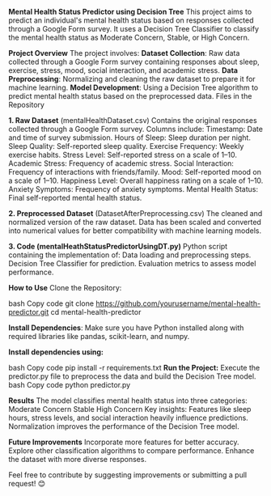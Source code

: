 **Mental Health Status Predictor using Decision Tree**
This project aims to predict an individual's mental health status based on responses collected through a Google Form survey. It uses a Decision Tree Classifier to classify the mental health status as Moderate Concern, Stable, or High Concern.

**Project Overview**
The project involves:
**Dataset Collection**: Raw data collected through a Google Form survey containing responses about sleep, exercise, stress, mood, social interaction, and academic stress.
**Data Preprocessing**: Normalizing and cleaning the raw dataset to prepare it for machine learning.
**Model Development**: Using a Decision Tree algorithm to predict mental health status based on the preprocessed data.
Files in the Repository

**1. Raw Dataset** (mentalHealthDataset.csv)
Contains the original responses collected through a Google Form survey.
Columns include:
Timestamp: Date and time of survey submission.
Hours of Sleep: Sleep duration per night.
Sleep Quality: Self-reported sleep quality.
Exercise Frequency: Weekly exercise habits.
Stress Level: Self-reported stress on a scale of 1–10.
Academic Stress: Frequency of academic stress.
Social Interaction: Frequency of interactions with friends/family.
Mood: Self-reported mood on a scale of 1–10.
Happiness Level: Overall happiness rating on a scale of 1–10.
Anxiety Symptoms: Frequency of anxiety symptoms.
Mental Health Status: Final self-reported mental health status.

**2. Preprocessed Dataset** (DatasetAfterPreprocessing.csv)
The cleaned and normalized version of the raw dataset.
Data has been scaled and converted into numerical values for better compatibility with machine learning models.

**3. Code (mentalHeathStatusPredictorUsingDT.py)**
Python script containing the implementation of:
Data loading and preprocessing steps.
Decision Tree Classifier for prediction.
Evaluation metrics to assess model performance.

**How to Use**
Clone the Repository:

bash
Copy code
git clone https://github.com/yourusername/mental-health-predictor.git
cd mental-health-predictor

**Install Dependencies**: Make sure you have Python installed along with required libraries like pandas, scikit-learn, and numpy.

**Install dependencies using:**

bash
Copy code
pip install -r requirements.txt
**Run the Project:** 
Execute the predictor.py file to preprocess the data and build the Decision Tree model.
bash
Copy code
python predictor.py

**Results**
The model classifies mental health status into three categories:
Moderate Concern
Stable
High Concern
Key insights:
Features like sleep hours, stress levels, and social interaction heavily influence predictions.
Normalization improves the performance of the Decision Tree model.

**Future Improvements**
Incorporate more features for better accuracy.
Explore other classification algorithms to compare performance.
Enhance the dataset with more diverse responses.

Feel free to contribute by suggesting improvements or submitting a pull request! 😊
